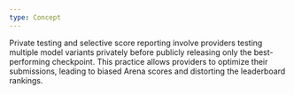 ```yaml
---
type: Concept
---
```


Private testing and selective score reporting involve providers testing multiple model variants privately before publicly releasing only the best-performing checkpoint. This practice allows providers to optimize their submissions, leading to biased Arena scores and distorting the leaderboard rankings.